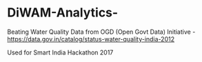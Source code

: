 # DiWAM-Analytics-
Beating Water Quality Data from OGD (Open Govt Data) Initiative - https://data.gov.in/catalog/status-water-quality-india-2012

Used for Smart India Hackathon 2017
